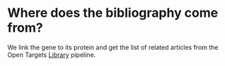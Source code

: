 # Where does the bibliography come from?

We link the gene to its protein and get the list of related articles from the Open Targets [Library](https://library.opentargets.io) pipeline.

